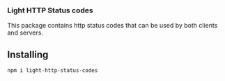 ### Light HTTP Status codes

This package contains http status codes that can be used by both clients and servers.

## Installing 
`npm i light-http-status-codes`
